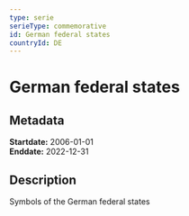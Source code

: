 ```yaml
---
type: serie
serieType: commemorative
id: German federal states
countryId: DE
---
```


# German federal states

## Metadata

**Startdate:** 2006-01-01\
**Enddate:** 2022-12-31

## Description

Symbols of the German federal states


